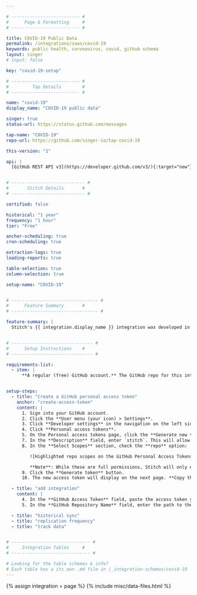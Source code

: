 ```yaml
---

# -------------------------- #
#      Page & Formatting     #
# -------------------------- #

title: COVID-19 Public Data
permalink: /integrations/saas/covid-19
keywords: public health, coronavirus, covid, github schema
layout: singer
# input: false

key: "covid-19-setup"

# -------------------------- #
#         Tap Details        #
# -------------------------- #

name: "covid-19"
display_name: "COVID-19 public data"

singer: true
status-url: https://status.github.com/messages

tap-name: "COVID-19"
repo-url: https://github.com/singer-io/tap-covid-19

this-version: "1"

api: |
  [GitHub REST API v3](https://developer.github.com/v3/){:target="new"}


# ---------------------------- #
#       Stitch Details       #
# ---------------------------- #

certified: false

historical: "1 year"
frequency: "1 hour"
tier: "Free"

anchor-scheduling: true
cron-scheduling: true

extraction-logs: true
loading-reports: true

table-selection: true
column-selection: true

setup-name: "COVID-19"


# --------------------------------- #
#      Feature Summary       #
# --------------------------------- #

feature-summary: |
  Stitch's {{ integration.display_name }} integration was developed in a collaboration between [Bytecode](https://bytecode.io/){:target="new"} and [Talend](https://www.talend.com/){:target="new"}. It replicates data from multiple public data sources using the {{ integration.api | flatify | strip }}. Refer to the [Schema](#schema) section for a list of objects available for replication.


# ------------------------------- #
#      Setup Instructions    #
# ------------------------------- #

requirements-list:
  - item: |
      **A regular (free) GitHub account.** The GitHub repo for this integration is public - no special access is required.


setup-steps:
  - title: "Create a GitHub personal access token"
    anchor: "create-access-token"
    content: |
      1. Sign into your GitHub account.
      2. Click the **User menu (your icon) > Settings**.
      3. Click **Developer settings** in the navigation on the left side of the page.
      4. Click **Personal access tokens**.
      5. On the Personal access tokens page, click the **Generate new token** button. If prompted, enter your password.
      7. In the **Description** field, enter `stitch`. This will allow you to easily identify what application is using the token.
      8. In the **Select Scopes** section, check the **repo** option:

         ![Highlighted repo scopes on the GitHub Personal Access Tokens page]({{ site.baseurl }}/images/integrations/github-token-scopes.png)

         **Note**: While these are full permissions, Stitch will only ever read your data. The **repo** scope is required due to how GitHub structures permissions.
      9. Click the **Generate token** button.
      10. The new access token will display on the next page. **Copy the token before navigating away from the page** - GitHub won't display it again.

  - title: "add integration"
    content: |
      4. In the **GitHub Access Token** field, paste the access token you created in [Step 1](#create-access-token).
      5. In the **GitHub Repository Name** field, enter the path to the {{ integration.display_name }} repository: `singer-io/tap-covid-19`.

  - title: "historical sync"
  - title: "replication frequency"
  - title: "track data"


# ------------------------------ #
#     Integration Tables     #
# ------------------------------ #

# Looking for the table schemas & info?
# Each table has a its own .md file in /_integration-schemas/covid-19
---
```

{% assign integration = page %}
{% include misc/data-files.html %}